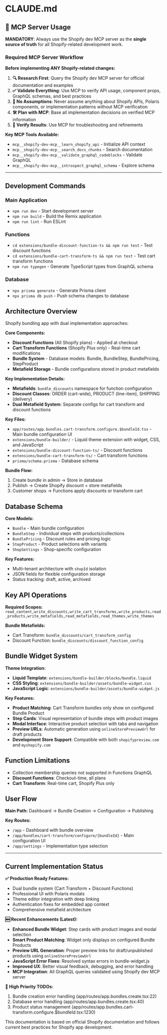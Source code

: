 # CLAUDE.md

## 🚨 MCP Server Usage

**MANDATORY**: Always use the Shopify dev MCP server as the **single source of truth** for all Shopify-related development work.

### Required MCP Server Workflow

**Before implementing ANY Shopify-related changes:**

1. **🔍 Research First**: Query the Shopify dev MCP server for official documentation and examples
2. **✅ Validate Everything**: Use MCP to verify API usage, component props, GraphQL schemas, and best practices  
3. **🚫 No Assumptions**: Never assume anything about Shopify APIs, Polaris components, or implementation patterns without MCP verification
4. **🛠️ Plan with MCP**: Base all implementation decisions on verified MCP information
5. **🔄 Verify Results**: Use MCP for troubleshooting and refinements

**Key MCP Tools Available:**
- `mcp__shopify-dev-mcp__learn_shopify_api` - Initialize API context
- `mcp__shopify-dev-mcp__search_docs_chunks` - Search documentation
- `mcp__shopify-dev-mcp__validate_graphql_codeblocks` - Validate GraphQL
- `mcp__shopify-dev-mcp__introspect_graphql_schema` - Explore schema

---

## Development Commands

### Main Application
- `npm run dev` - Start development server
- `npm run build` - Build the Remix application
- `npm run lint` - Run ESLint

### Functions
- `cd extensions/bundle-discount-function-ts && npm run test` - Test discount functions
- `cd extensions/bundle-cart-transform-ts && npm run test` - Test cart transform functions
- `npm run typegen` - Generate TypeScript types from GraphQL schema

### Database
- `npx prisma generate` - Generate Prisma client
- `npx prisma db push` - Push schema changes to database

## Architecture Overview

Shopify bundling app with dual implementation approaches:

**Core Components:**
- **Discount Functions** (All Shopify plans) - Applied at checkout
- **Cart Transform Functions** (Shopify Plus only) - Real-time cart modifications
- **Bundle System** - Database models: Bundle, BundleStep, BundlePricing, StepProduct
- **Metafield Storage** - Bundle configurations stored in product metafields

**Key Implementation Details:**
- **Metafields**: `bundle_discounts` namespace for function configuration
- **Discount Classes**: ORDER (cart-wide), PRODUCT (line-item), SHIPPING (delivery)
- **Dual Metafield System**: Separate configs for cart transform and discount functions

**Key Files:**
- `app/routes/app.bundles.cart-transform.configure.$bundleId.tsx` - Main bundle configuration UI
- `extensions/bundle-builder/` - Liquid theme extension with widget, CSS, and JavaScript
- `extensions/bundle-discount-function-ts/` - Discount functions
- `extensions/bundle-cart-transform-ts/` - Cart transform functions
- `prisma/schema.prisma` - Database schema

**Bundle Flow:**
1. Create bundle in admin → Store in database
2. Publish → Create Shopify discount + store metafields
3. Customer shops → Functions apply discounts or transform cart

## Database Schema

**Core Models:**
- `Bundle` - Main bundle configuration
- `BundleStep` - Individual steps with products/collections
- `BundlePricing` - Discount rules and pricing logic
- `StepProduct` - Product selections with variants
- `ShopSettings` - Shop-specific configuration

**Key Features:**
- Multi-tenant architecture with `shopId` isolation
- JSON fields for flexible configuration storage
- Status tracking: draft, active, archived

## Key API Operations

**Required Scopes:**
`read_content,write_discounts,write_cart_transforms,write_products,read_products,write_metafields,read_metafields,read_themes,write_themes`

**Bundle Metafields:**
- Cart Transform: `bundle_discounts/cart_transform_config`
- Discount Function: `bundle_discounts/discount_function_config`

## Bundle Widget System

**Theme Integration:**
- **Liquid Template**: `extensions/bundle-builder/blocks/bundle.liquid`
- **CSS Styling**: `extensions/bundle-builder/assets/bundle-widget.css`
- **JavaScript Logic**: `extensions/bundle-builder/assets/bundle-widget.js`

**Key Features:**
- **Product Matching**: Cart Transform bundles only show on configured Bundle Product
- **Step Cards**: Visual representation of bundle steps with product images
- **Modal Interface**: Interactive product selection with tabs and navigation
- **Preview URLs**: Automatic generation using `onlineStorePreviewUrl` for draft products
- **Development Store Support**: Compatible with both `shopifypreview.com` and `myshopify.com`

## Function Limitations

- Collection membership queries not supported in Functions GraphQL
- **Discount Functions**: Checkout-time, all plans
- **Cart Transform**: Real-time cart, Shopify Plus only

## User Flow

**Main Path:** Dashboard → Bundle Creation → Configuration → Publishing

**Key Routes:**
- `/app` - Dashboard with bundle overview
- `/app/bundles/cart-transform/configure/{bundleId}` - Main configuration UI
- `/app/settings` - Implementation type selection

---

## Current Implementation Status

**✅ Production Ready Features:**
- Dual bundle system (Cart Transform + Discount Functions)
- Professional UI with Polaris modals
- Theme editor integration with deep linking
- Authentication fixes for embedded app context
- Comprehensive metafield architecture

**🆕 Recent Enhancements (Latest):**
- **Enhanced Bundle Widget**: Step cards with product images and modal selection
- **Smart Product Matching**: Widget only displays on configured Bundle Products
- **Preview URL Generation**: Proper preview links for draft/unpublished products using `onlineStorePreviewUrl`
- **JavaScript Error Fixes**: Resolved syntax errors in bundle-widget.js
- **Improved UX**: Better visual feedback, debugging, and error handling
- **MCP Integration**: All GraphQL queries validated using Shopify dev MCP server

**🔧 High Priority TODOs:**
1. Bundle creation error handling (app/routes/app.bundles.create.tsx:22)
2. Database error handling (app/routes/app.bundles.create.tsx:40)
3. Product status management (app/routes/app.bundles.cart-transform.configure.$bundleId.tsx:1230)





This documentation is based on official Shopify documentation and follows current best practices for Shopify app development.